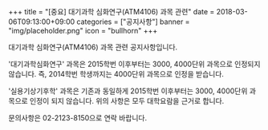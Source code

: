 +++
title = "[중요] 대기과학 심화연구(ATM4106) 과목 관련"
date = 2018-03-06T09:13:00+09:00
categories = ["공지사항"]
banner = "img/placeholder.png"
icon = "bullhorn"
+++

대기과학 심화연구(ATM4106) 과목 관련 공지사항입니다.

<!--more-->

'대기과학심화연구' 과목은 2015학번 이후부터는 3000, 4000단위 과목으로 인정되지 않습니다.
즉, 2014학번 학생까지는 4000단위 과목으로 인정을 받습니다.

'실용기상기후학' 과목은 기존과 동일하게 2015학번 이후부터는 3000, 4000단위 과목으로 인정이 되지 않습니다.
위의 사항은 모두 대학요람을 근거로 합니다.

문의사항은 02-2123-8150으로 연락 바랍니다.
